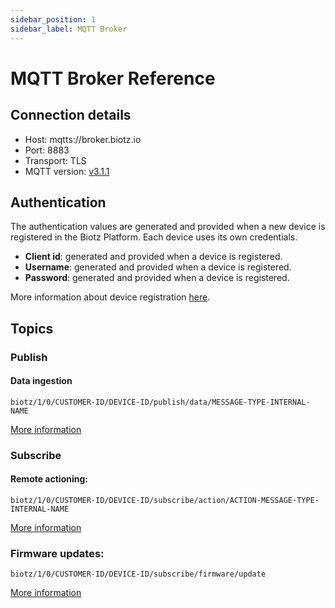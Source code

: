 ```yaml
---
sidebar_position: 1
sidebar_label: MQTT Broker
---
```

# MQTT Broker Reference

## Connection details
- Host: mqtts://broker.biotz.io
- Port: 8883
- Transport: TLS
- MQTT version: <a href="http://docs.oasis-open.org/mqtt/mqtt/v3.1.1/csprd02/mqtt-v3.1.1-csprd02.html/" target="_self">v3.1.1</a>
## Authentication
The authentication values are generated and provided when a new device is registered in the Biotz Platform. Each device uses its own credentials.

- **Client id**: generated and provided when a device is registered.
- **Username**: generated and provided when a device is registered.
- **Password**: generated and provided when a device is registered.

More information about device registration <a href="/academy/docs/Tutorials/Step 1 - Creating a Device Type" target="_self">here</a>.

## Topics

### Publish

#### Data ingestion

```
biotz/1/0/CUSTOMER-ID/DEVICE-ID/publish/data/MESSAGE-TYPE-INTERNAL-NAME
```
<a href="/academy/docs/How-to guides/How to publish device data" target="_self">More information</a>
### Subscribe

#### Remote actioning:‍

```
biotz/1/0/CUSTOMER-ID/DEVICE-ID/subscribe/action/ACTION-MESSAGE-TYPE-INTERNAL-NAME
```
<a href="/academy/docs/How-to guides/How to configure and trigger a remote action in devices" target="_self">More information</a>

### Firmware updates:

```
biotz/1/0/CUSTOMER-ID/DEVICE-ID/subscribe/firmware/update
```
<a href="/academy/docs/How-to guides/How to update device firmware" target="_self">More information</a>

